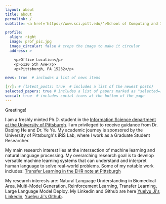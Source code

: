 ```yaml
---
layout: about
title: about
permalink: /
subtitle: <a href='https://www.sci.pitt.edu/'>School of Computing and Information</a>. yueluji@gmail.com.

profile:
  align: right
  image: prof_pic.jpg
  image_circular: false # crops the image to make it circular
  address: >

    <p>Office Location</p>
    <p>5120 5th Ave</p>
    <p>Pittsburgh, PA 15232</p>

news: true  # includes a list of news items

[//]: # (latest_posts: true  # includes a list of the newest posts)
selected_papers: true # includes a list of papers marked as "selected={true}"
social: true  # includes social icons at the bottom of the page
---
```

Greetings!

I am a freshly minted Ph.D. student in the [Information Science department at the University of Pittsburgh](https://www.sci.pitt.edu/). I am privileged to receive guidance from Dr. Daqing He and Dr. Ye Ye. My academic journey is sponsored by the University of Pittsburgh's iRiS Lab, where I work as a Graduate Student Researcher.

My main research interest lies at the intersection of machine learning and natural language processing. 
My overarching research goal is to develop versatile machine learning systems that can understand and interpret human language to solve real-world problems.
Some of my notable work includes: 
[Transfer Learning in the EHR note at Pittsburgh](https://arxiv.org/abs/2306.17257)

My research interests are: Natural Language Understanding in Biomedical Area, Multi-Model Generation, Reinforcement Learning, Transfer Learning,  Large Language Model Deploy.
My Linkedin and Github are here [Yuelyu Ji's Linkedin](https://www.linkedin.com/in/yuelyu-ji-265495154/), [Yuelyu Ji's Github](https://github.com/JoyDajunSpaceCraft).

[//]: # (Neteast Machine learning intern 			March 2023 - present)

[//]: # (Large language model fine-tuning with the reinforcement learning )

[//]: # (Using the RLHF method finetuned the Chinese version model and achieve the result of precise control of the generation from the GLM model. Improve the ROUGE-score and human evaluation in the controllability, relevance and informativeness of the new RLHF generation task.  )

[//]: # (Graduate Student Researcher, Information Retrieval Integration and Synthesis &#40;iRiS&#41; Lab, University of Pittsburgh Advised by Dr. Daqing He		Aug 2021 - present	)

[//]: # (Automatic Classification of ADRD Caregivers’ Online Information Wants: A Machine Learning Approach.)

[//]: # (Alzheimer's-related posts and comments from Reddit from 2010 to 2020 were collected and categorized according to the Health Information Want of Alzheimer's caregivers.)

[//]: # (At the data processing and model level, we used the GPT-2 based few-shot learning model to classify all the sentences in 200 labeled posts, and then put the sentences containing question marks or question keywords as questions, and the remaining identified sentences as background into SOTA's QA model for pre-training, and obtained a 40% The result of the QA model is then used as a question. The results of the QA model are then fed into SOTA's few-shot text classification task as a summary of the corresponding posts, and the F1 score up to 69%.)

[//]: # (University of Pittsburgh Advised by Dr. Ye Ye			May 2022 - present)

[//]: # (Transfer learning based Covid-19 Readmission Risk Prediction)

[//]: # (Using the Covid-19 readmission patients Electronic Health Records in 16 different hospitals and using the NER model to extract the medical entities and match medical entities with unique identifier CUIs. Get most 1000 frequent CUIs and generate dataset.)

[//]: # (Using Domain-Adversarial Training of Neural Networks &#40;DANN&#41; to predict different readmission rate in different hospitals and change the DANN as muti-source oriented task the AUROC result of the Multi-DANN up to 85% .)

[//]: # (Put your address / P.O. box / other info right below your picture. You can also disable any of these elements by editing `profile` property of the YAML header of your `_pages/about.md`. Edit `_bibliography/papers.bib` and Jekyll will render your [publications page]&#40;/al-folio/publications/&#41; automatically.)

[//]: # (Link to your social media connections, too. This theme is set up to use [Font Awesome icons]&#40;http://fortawesome.github.io/Font-Awesome/&#41; and [Academicons]&#40;https://jpswalsh.github.io/academicons/&#41;, like the ones below. Add your Facebook, Twitter, LinkedIn, Google Scholar, or just disable all of them.)
